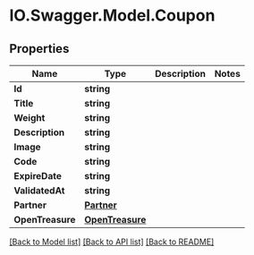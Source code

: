 # IO.Swagger.Model.Coupon
## Properties

Name | Type | Description | Notes
------------ | ------------- | ------------- | -------------
**Id** | **string** |  | 
**Title** | **string** |  | 
**Weight** | **string** |  | 
**Description** | **string** |  | 
**Image** | **string** |  | 
**Code** | **string** |  | 
**ExpireDate** | **string** |  | 
**ValidatedAt** | **string** |  | 
**Partner** | [**Partner**](Partner.md) |  | 
**OpenTreasure** | [**OpenTreasure**](OpenTreasure.md) |  | 

[[Back to Model list]](../README.md#documentation-for-models) [[Back to API list]](../README.md#documentation-for-api-endpoints) [[Back to README]](../README.md)

